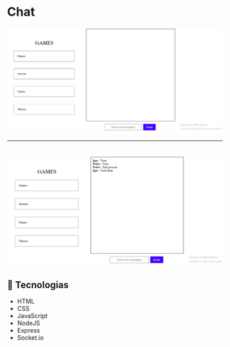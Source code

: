 <h1>Chat</h1>

<img src='./assets/Animação.gif'></img>
  <br>
<hr>
  <br>
<img src='./assets/Image.PNG'></img>

## 🚀 Tecnologias

- HTML
- CSS
- JavaScript
- NodeJS
- Express
- Socket.io

